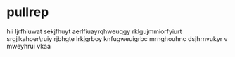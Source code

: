 # pullrep
hii
ljrfhiuwat
sekjfhuyt
aerlfiuayrqhweuqgy
rklgujmmiorfyiurt
srgjlkahoer\ruiy
rjbhgte
lrkjgrboy
knfugweuigrbc
mrnghouhnc
dsjhrnvukyr
v mweyhrui vkaa